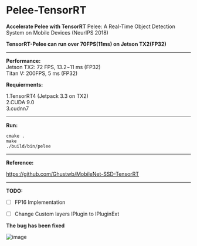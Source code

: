 # Pelee-TensorRT

**Accelerate Pelee with TensorRT**
Pelee: A Real-Time Object Detection System on Mobile Devices (NeurIPS 2018) 

**TensorRT-Pelee can run over 70FPS(11ms) on Jetson TX2(FP32)**

---

**Performance:** <br>
Jetson TX2: 72 FPS, 13.2~11 ms (FP32) <br>
Titan V:  200FPS, 5 ms (FP32)<br>

**Requierments:**

1.TensorRT4 (Jetpack 3.3 on TX2)  <br>
2.CUDA 9.0 <br>
3.cudnn7 <br>

---

**Run:**

```shell
cmake .
make
./build/bin/pelee
```

---

**Reference:**

https://github.com/Ghustwb/MobileNet-SSD-TensorRT

---

**TODO:**
- [ ] FP16 Implementation 
- [ ] Change Custom layers IPlugin to IPluginExt




**The bug has been fixed**

![image](testPic/test.png)
